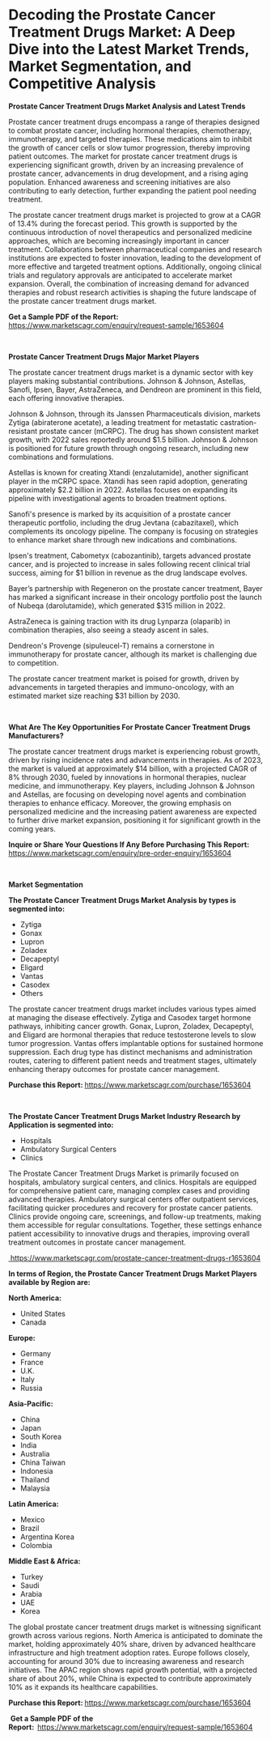 <p><h1>Decoding the Prostate Cancer Treatment Drugs Market: A Deep Dive into the Latest Market Trends, Market Segmentation, and Competitive Analysis</h1></p><p><strong>Prostate Cancer Treatment Drugs Market Analysis and Latest Trends</strong></p>
<p><p>Prostate cancer treatment drugs encompass a range of therapies designed to combat prostate cancer, including hormonal therapies, chemotherapy, immunotherapy, and targeted therapies. These medications aim to inhibit the growth of cancer cells or slow tumor progression, thereby improving patient outcomes. The market for prostate cancer treatment drugs is experiencing significant growth, driven by an increasing prevalence of prostate cancer, advancements in drug development, and a rising aging population. Enhanced awareness and screening initiatives are also contributing to early detection, further expanding the patient pool needing treatment.</p><p>The prostate cancer treatment drugs market is projected to grow at a CAGR of 13.4% during the forecast period. This growth is supported by the continuous introduction of novel therapeutics and personalized medicine approaches, which are becoming increasingly important in cancer treatment. Collaborations between pharmaceutical companies and research institutions are expected to foster innovation, leading to the development of more effective and targeted treatment options. Additionally, ongoing clinical trials and regulatory approvals are anticipated to accelerate market expansion. Overall, the combination of increasing demand for advanced therapies and robust research activities is shaping the future landscape of the prostate cancer treatment drugs market.</p></p>
<p><strong>Get a Sample PDF of the Report:&nbsp;</strong> <a href="https://www.marketscagr.com/enquiry/request-sample/1653604?utm_campaign=3034&utm_medium=2&utm_source=Github&utm_content=ia&utm_term=16042025&utm_id=prostate-cancer-treatment-drugs">https://www.marketscagr.com/enquiry/request-sample/1653604</a></p>
<p>&nbsp;</p>
<p><strong>Prostate Cancer Treatment Drugs Major Market Players</strong></p>
<p><p>The prostate cancer treatment drugs market is a dynamic sector with key players making substantial contributions. Johnson & Johnson, Astellas, Sanofi, Ipsen, Bayer, AstraZeneca, and Dendreon are prominent in this field, each offering innovative therapies.</p><p>Johnson & Johnson, through its Janssen Pharmaceuticals division, markets Zytiga (abiraterone acetate), a leading treatment for metastatic castration-resistant prostate cancer (mCRPC). The drug has shown consistent market growth, with 2022 sales reportedly around $1.5 billion. Johnson & Johnson is positioned for future growth through ongoing research, including new combinations and formulations.</p><p>Astellas is known for creating Xtandi (enzalutamide), another significant player in the mCRPC space. Xtandi has seen rapid adoption, generating approximately $2.2 billion in 2022. Astellas focuses on expanding its pipeline with investigational agents to broaden treatment options.</p><p>Sanofi's presence is marked by its acquisition of a prostate cancer therapeutic portfolio, including the drug Jevtana (cabazitaxel), which complements its oncology pipeline. The company is focusing on strategies to enhance market share through new indications and combinations.</p><p>Ipsen's treatment, Cabometyx (cabozantinib), targets advanced prostate cancer, and is projected to increase in sales following recent clinical trial success, aiming for $1 billion in revenue as the drug landscape evolves.</p><p>Bayer’s partnership with Regeneron on the prostate cancer treatment, Bayer has marked a significant increase in their oncology portfolio post the launch of Nubeqa (darolutamide), which generated $315 million in 2022.</p><p>AstraZeneca is gaining traction with its drug Lynparza (olaparib) in combination therapies, also seeing a steady ascent in sales.</p><p>Dendreon's Provenge (sipuleucel-T) remains a cornerstone in immunotherapy for prostate cancer, although its market is challenging due to competition.</p><p>The prostate cancer treatment market is poised for growth, driven by advancements in targeted therapies and immuno-oncology, with an estimated market size reaching $31 billion by 2030.</p></p>
<p>&nbsp;</p>
<p><strong>What Are The Key Opportunities For Prostate Cancer Treatment Drugs Manufacturers?</strong></p>
<p><p>The prostate cancer treatment drugs market is experiencing robust growth, driven by rising incidence rates and advancements in therapies. As of 2023, the market is valued at approximately $14 billion, with a projected CAGR of 8% through 2030, fueled by innovations in hormonal therapies, nuclear medicine, and immunotherapy. Key players, including Johnson & Johnson and Astellas, are focusing on developing novel agents and combination therapies to enhance efficacy. Moreover, the growing emphasis on personalized medicine and the increasing patient awareness are expected to further drive market expansion, positioning it for significant growth in the coming years.</p></p>
<p><strong>Inquire or Share Your Questions If Any Before Purchasing This Report:</strong> <a href="https://www.marketscagr.com/enquiry/pre-order-enquiry/1653604?utm_campaign=3034&utm_medium=2&utm_source=Github&utm_content=ia&utm_term=16042025&utm_id=prostate-cancer-treatment-drugs">https://www.marketscagr.com/enquiry/pre-order-enquiry/1653604</a></p>
<p>&nbsp;</p>
<p><strong>Market Segmentation</strong></p>
<p><strong>The Prostate Cancer Treatment Drugs Market Analysis by types is segmented into:</strong></p>
<p><ul><li>Zytiga</li><li>Gonax</li><li>Lupron</li><li>Zoladex</li><li>Decapeptyl</li><li>Eligard</li><li>Vantas</li><li>Casodex</li><li>Others</li></ul></p>
<p><p>The prostate cancer treatment drugs market includes various types aimed at managing the disease effectively. Zytiga and Casodex target hormone pathways, inhibiting cancer growth. Gonax, Lupron, Zoladex, Decapeptyl, and Eligard are hormonal therapies that reduce testosterone levels to slow tumor progression. Vantas offers implantable options for sustained hormone suppression. Each drug type has distinct mechanisms and administration routes, catering to different patient needs and treatment stages, ultimately enhancing therapy outcomes for prostate cancer management.</p></p>
<p><strong>Purchase this Report:&nbsp;</strong><a href="https://www.marketscagr.com/purchase/1653604?utm_campaign=3034&utm_medium=2&utm_source=Github&utm_content=ia&utm_term=16042025&utm_id=prostate-cancer-treatment-drugs">https://www.marketscagr.com/purchase/1653604</a></p>
<p>&nbsp;</p>
<p><strong>The Prostate Cancer Treatment Drugs Market Industry Research by Application is segmented into:</strong></p>
<p><ul><li>Hospitals</li><li>Ambulatory Surgical Centers</li><li>Clinics</li></ul></p>
<p><p>The Prostate Cancer Treatment Drugs Market is primarily focused on hospitals, ambulatory surgical centers, and clinics. Hospitals are equipped for comprehensive patient care, managing complex cases and providing advanced therapies. Ambulatory surgical centers offer outpatient services, facilitating quicker procedures and recovery for prostate cancer patients. Clinics provide ongoing care, screenings, and follow-up treatments, making them accessible for regular consultations. Together, these settings enhance patient accessibility to innovative drugs and therapies, improving overall treatment outcomes in prostate cancer management.</p></p>
<p><a href="https://www.marketscagr.com/prostate-cancer-treatment-drugs-r1653604?utm_campaign=3034&utm_medium=2&utm_source=Github&utm_content=ia&utm_term=16042025&utm_id=prostate-cancer-treatment-drugs">&nbsp;https://www.marketscagr.com/prostate-cancer-treatment-drugs-r1653604</a></p>
<p><strong>In terms of Region, the Prostate Cancer Treatment Drugs Market Players available by Region are:</strong></p>
<p>
    <p> <strong> North America: </strong>
        <ul>
            <li>United States</li>
            <li>Canada</li>
        </ul>
        </p> 
    <p> <strong> Europe: </strong>
        <ul>
            <li>Germany</li>
            <li>France</li>
            <li>U.K.</li>
            <li>Italy</li>
            <li>Russia</li>
        </ul>
        </p> 
    <p> <strong> Asia-Pacific: </strong>
        <ul>
            <li>China</li>
            <li>Japan</li>
            <li>South Korea</li>
            <li>India</li>
            <li>Australia</li>
            <li>China Taiwan</li>
            <li>Indonesia</li>
            <li>Thailand</li>
            <li>Malaysia</li>
        </ul>
        </p> 
    <p> <strong> Latin America: </strong>
        <ul>
            <li>Mexico</li>
            <li>Brazil</li>
            <li>Argentina Korea</li>
            <li>Colombia</li>
        </ul>
        </p> 
    <p> <strong> Middle East & Africa: </strong>
        <ul>
            <li>Turkey</li>
            <li>Saudi</li>
            <li>Arabia</li>
            <li>UAE</li>
            <li>Korea</li>
        </ul>
    </p>
    </p>
<p><p>The global prostate cancer treatment drugs market is witnessing significant growth across various regions. North America is anticipated to dominate the market, holding approximately 40% share, driven by advanced healthcare infrastructure and high treatment adoption rates. Europe follows closely, accounting for around 30% due to increasing awareness and research initiatives. The APAC region shows rapid growth potential, with a projected share of about 20%, while China is expected to contribute approximately 10% as it expands its healthcare capabilities.</p></p>
<p><strong>Purchase this Report: </strong><a href="https://www.marketscagr.com/purchase/1653604?utm_campaign=3034&utm_medium=2&utm_source=Github&utm_content=ia&utm_term=16042025&utm_id=prostate-cancer-treatment-drugs">https://www.marketscagr.com/purchase/1653604</a></p>
<p>&nbsp;<strong>Get a Sample PDF of the Report:&nbsp;&nbsp;</strong><a href="https://www.marketscagr.com/enquiry/request-sample/1653604?utm_campaign=3034&utm_medium=2&utm_source=Github&utm_content=ia&utm_term=16042025&utm_id=prostate-cancer-treatment-drugs">https://www.marketscagr.com/enquiry/request-sample/1653604</a></p>
<p><strong></strong></p>
<p><p></p><p></p><p></p></p>